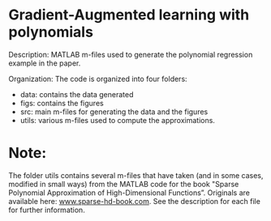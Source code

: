 # Gradient-Augmented learning with polynomials
Description: 
MATLAB m-files used to generate the polynomial regression example in the paper.

Organization: The code is organized into four folders:
  - data: contains the data generated
  - figs: contains the figures
  - src: main m-files for generating the data and the figures
  - utils: various m-files used to compute the approximations.

# Note: 
The folder utils contains several m-files that have taken (and in some cases, modified in small ways) from the MATLAB code for the book "Sparse Polynomial Approximation of High-Dimensional Functions”. Originals are available here: www.sparse-hd-book.com. See the description for each file for further information.
